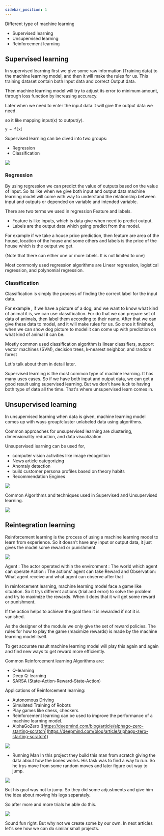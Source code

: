 ```yaml
---
sidebar_position: 1
---
```



Different type of machine learning

- Supervised learning
- Unsupervised learning
- Reinforcement learning

## Supervised learning

In supervised learning first we give some raw information (Training data) to the machine learning model, and then it will make the rules for us.
This training dataset contain both Input data and correct Output data.

Then machine learning model will try to adjust its error to minimum amount, through loss function by increasing accuracy.

Later when we need to enter the input data it will give the output data we need.

so it like mapping input(x) to output(y).

`y = f(x)`

Supervised learning can be dived into two groups:
- Regression
- Classification

![](../../assets/img/machine-learning/Basics/img_1.png)

### **Regression**

By using regression we can predict the value of outputs based on the value of input.
So its like when we give both input and output data machine learning model will come with way to understand the relationship between
input and outputs or depended on variable and intended variable.

There are two terms we used in regression
Feature and labels.

- Feature is like inputs, which is data give when need to predict output.
- Labels are the output data which going predict from the model.

For example if we take a house price prediction, then feature are area of the house, location of the house and some others and labels is the price of the house which is the output we get.

(Note that there can either one or more labels. It is not limited to one)

Most commonly used regression algorithms are Linear regression, logistical regression, and polynomial regression.

### **Classification**

Classification is simply the process of finding the correct label for the input data.

For example , if we have a picture of a dog, and we want to know what kind of animal it is, we can use classification.
For do that we can prepare set of data of animals, then label them according to their name.
After that we can give these data to model, and it will make rules for us.
So once it finished, when we can show dog picture to model it can come up with prediction on what kind of animal it can be.

Mostly common used classification algorithm is linear classifiers, support vector machines (SVM), decision trees, k-nearest neighbor, and random forest


Let's talk about them in detail later.

Supervised learning is the most common type of machine learning. It has many uses cases.
So if we have both input and output data, we can get a good result using supervised learning.
But we don't have luck to having both type of data all the time. That's where unsupervised learn comes in.

## Unsupervised learning

In unsupervised learning when data is given, machine learning model comes up with ways group/cluster unlabeled data using algorithms.

Common approaches for unsupervised learning are clustering, dimensionality reduction, and data visualization.

Unsupervised learning can be used for,
- computer vision activities like image recognition
- News article categorizing
- Anomaly detection
- build customer persona profiles based on theory habits
- Recommendation Engines

![](../../assets/img/machine-learning/Basics/img_2.png)


Common Algorithms and techniques used in Supervised and Unsupervised learning.

![](../../assets/img/machine-learning/Basics/img.png)

## Reintegration learning

Reinforcement learning is the process of using a machine learning model to learn from experience.
So it doesn't have any input or output data, it just gives the model some reward or punishment.

![](../../assets/img/machine-learning/Basics/img_3.png)

Agent : The actor operated within the environment : The world which agent can operate
Action : The actions' agent can take
Reward and Observation: What agent receive and what agent can observe after that

In reinforcement learning, machine learning model face a game like situation. 
So it trys different actions (trial and error) to solve the problem and try to 
maximize the rewards. When it does that it will get some reward or punishment.

If the action helps to achieve the goal then it is rewarded if not it is vanished.

As the designer of the module we only give the set of reward policies. The rules for how to play the 
game (maximize rewards) is made by the machine learning model itself.

To get accurate result machine learning model will play this again and 
again and find new ways to get reward more efficiently.

Common Reinforcement learning Algorithms are:
- Q-learning
- Deep Q-learning
- SARSA (State-Action-Reward-State-Action)

Applications of Reinforcement learning:
- Autonomous Driving
- Simulated Training of Robots
- Play games like chess, checkers.
- Reinforcement learning can be used to improve the performance of a machine learning model.
- AlphaGoZero ([https://deepmind.com/blog/article/alphago-zero-starting-scratch](https://deepmind.com/blog/article/alphago-zero-starting-scratch))

![](../../assets/img/machine-learning/Basics/img_4.png)

- Running Man
In this project they build this man from scratch giving the data about how the bones works.
His task was to find a way to run. So he trys move from some random moves and later figure out way to jump.

![](../../assets/img/machine-learning/Basics/img_5.png)

But his goal was not to jump. So they did some adjustments and give him the idea about moving his legs separately.

So after more and more trials he able do this.

![](../../assets/img/machine-learning/Basics/img_6.png)


Sound fun right. But why not we create some by our own. In next articles let's see how we can do similar small projects.
